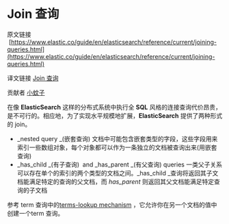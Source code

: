 # Join 查询

原文链接  [https://www.elastic.co/guide/en/elasticsearch/reference/current/joining-queries.html](https://www.elastic.co/guide/en/elasticsearch/reference/current/joining-queries.html)

译文链接 [Join 查询](/pages/viewpage.action?pageId=4260708)

贡献者 [小蚊子](/display/~lishuwen)

在像 **ElasticSearch** 这样的分布式系统中执行全 **SQL** 风格的连接查询代价昂贵，是不可行的。相应地，为了实现水平规模地扩展，**ElasticSearch** 提供了两种形式的 join。

*   _nested query _(嵌套查询)
    文档中可能包含嵌套类型的字段，这些字段用来索引一些数组对象，每个对象都可以作为一条独立的文档被查询出来(用嵌套查询)
*   _has_child _(有子查询)  and _has_parent _(有父查询) queries
    一类父子关系可以存在单个的索引的两个类型的文档之间。_has_child _查询将返回其子文档能满足特定的查询的父文档，而 _has_parent_ 则返回其父文档能满足特定查询的子文档

参考 term 查询中的[terms-lookup mechanism](https://www.elastic.co/guide/en/elasticsearch/reference/current/query-dsl-terms-query.html#query-dsl-terms-lookup "Terms lookup mechanismedit") ，它允许你在另一个文档的值中创建一个term 查询。